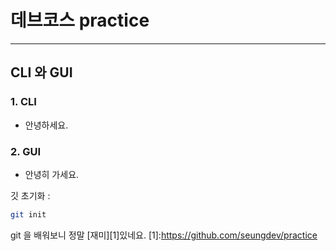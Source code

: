 # 데브코스 practice
---
## CLI 와 GUI
### 1. CLI
- 안녕하세요.
### 2. GUI
- 안녕히 가세요.

깃 초기화 :
```bash
git init
```

git 을 배워보니 정말 [재미][1]있네요.
[1]:https://github.com/seungdev/practice